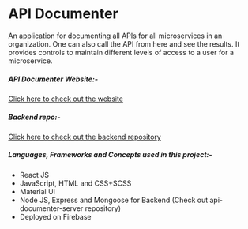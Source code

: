 # API Documenter

An application for documenting all APIs for all microservices in an organization. One can also call the API from here and see the results. It provides controls to maintain different levels of access to a user for a microservice.



##### API Documenter Website:-

[Click here to check out the website](https://api-documenter.web.app/)


##### Backend repo:-
[Click here to check out the backend repository](https://github.com/parasagrawal71/api-documenter-server)


##### Languages, Frameworks and Concepts used in this project:-

- React JS
- JavaScript, HTML and CSS+SCSS
- Material UI
- Node JS, Express and Mongoose for Backend (Check out api-documenter-server repository)
- Deployed on Firebase
